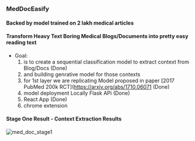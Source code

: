 
### MedDocEasify 
#### Backed by model trained on 2 lakh medical articles

#### Transform Heavy Text Boring Medical Blogs/Documents into pretty easy reading text
  * Goal:
    1. is to create a sequential classification model to extract context from Blog/Docs (Done)
    2. and building genrative model for those contexts 
    3. for 1st layer we are replicating Model proposed in paper [2017 PubMed 200k RCT](https://arxiv.org/abs/1710.06071 (Done)
    4. model deployment Locally Flask APi (Done)
    5. React App (Done) 
    6. chrome extension

#### Stage One Result - Context Extraction Results

![med_doc_stage1](https://github.com/s-brajendra/MedDocEasify/assets/80635193/e2210028-0cd7-4d37-bd93-a9c67588b815)



